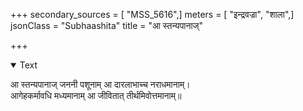 +++
secondary_sources = [ "MSS_5616",]
meters = [ "इन्द्रवज्रा", "शाला",]
jsonClass = "Subhaashita"
title = "आ स्तन्यपानाज्"

+++

<details open><summary>Text</summary>

आ स्तन्यपानाज् जननी पशूनाम् आ दारलाभाच्च नराधमानाम्।  
आगेहकर्मावधि मध्यमानाम् आ जीवितात् तीर्थमिवोत्तमानाम्॥
</details>

